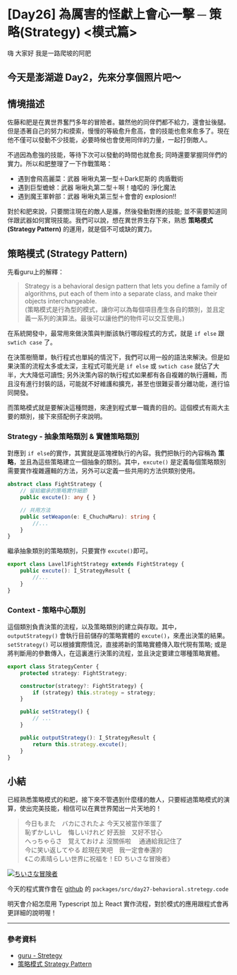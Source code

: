 # [Day26] 為厲害的怪獻上會心一擊 ─ 策略(Strategy) <模式篇>

嗨 大家好 我是一路爬坡的阿肥   

今天是澎湖遊 Day2，先來分享個照片吧～
---

## 情境描述

佐藤和肥是在異世界奮鬥多年的冒險者。雖然他的同伴們都不給力，還會扯後腿。但是憑著自己的努力和摸索，慢慢的等級愈升愈高，會的技能也愈來愈多了。現在他不僅可以發動不少技能，必要時候也會使用同伴的力量，一起打倒敵人。

不過因為愈強的技能，等待下次可以發動的時間也就愈長; 同時還要掌握同伴們的實力。所以和肥整理了一下作戰策略：

- 遇到會飛高麗菜：武器 啾啾丸第一型＋Dark尼斯的 肉盾戰術
- 遇到巨型蟾蜍：武器 啾啾丸第二型＋啊！嗑啞的 淨化魔法
- 遇到魔王軍幹部：武器 啾啾丸第三型＋會會的 explosion!!

對於和肥來說，只要關注現在的敵人是誰，然後發動對應的技能; 並不需要知道同伴跟武器如何實現技能。我們可以說，想在異世界生存下來，熟悉 **策略模式(Strategy Pattern)** 的運用，就是個不可或缺的實力。

## 策略模式 (Strategy Pattern)
先看guru上的解釋：
> Strategy is a behavioral design pattern that lets you define a family of algorithms, put each of them into a separate class, and make their objects interchangeable.   
(策略模式是行為型的模式，讓你可以為每個項目產生各自的類別，並且定義一系列的演算法。最後可以讓他們的物件可以交互使用。)

在系統開發中，最常用來做決策與判斷該執行哪段程式的方式，就是 `if else` 跟 `swtich case` 了。 

在決策樹簡單，執行程式也單純的情況下，我們可以用一般的語法來解決。但是如果決策的流程太多或太深，主程式可能光是 `if else` 或 `swtich case` 就佔了大半，大大降低可讀性; 另外決策內容的執行程式如果都有各自複雜的執行邏輯，而且沒有進行封裝的話，可能就不好維護和擴充，甚至也很難妥善分離功能，進行協同開發。

而策略模式就是要解決這種問題，來達到程式單一職責的目的。這個模式有兩大主要的類別，接下來搭配例子來說明。

### Strategy - 抽象策略類別 & 實體策略類別
對應到 `if else`的實作，其實就是區塊裡執行的內容。我們把執行的內容稱為 **策略**，並且為這些策略建立一個抽象的類別。其中，`excute()` 是定義每個策略類別需要實作複雜邏輯的方法，另外可以定義一些共用的方法供類別使用。
```typescript
abstract class FightStrategy {
    // 留給繼承的策略實作細節
    public excute(): any { }

    // 共用方法
    public setWeapon(e: E_ChuchuMaru): string {
        //...
    }
}
```

繼承抽象類別的策略類別，只要實作 `excute()`即可。
```typescript
export class Lavel1FightStrategy extends FightStrategy {
    public excute(): I_StrategyResult {
        //...
    }
}
```

### Context - 策略中心類別
這個類別負責決策的流程，以及策略類別的建立與存取。其中，`outputStrategy()` 會執行目前儲存的策略實體的 `excute()`，來產出決策的結果。 `setStrategy()` 可以根據實際情況，直接將新的策略實體傳入取代現有策略; 或是將判斷用的參數傳入，在這裏進行決策的流程，並且決定要建立哪種策略實體。
```typescript
export class StrategyCenter {
    protected strategy: FightStrategy;

    constructor(strategy?: FightStrategy) {
        if (strategy) this.strategy = strategy;
    }

    public setStrategy() {
        // ...
    }

    public outputStrategy(): I_StrategyResult {
        return this.strategy.excute();
    }
}
```

## 小結
已經熟悉策略模式的和肥，接下來不管遇到什麼樣的敵人，只要經過策略模式的演算，使出完美技能，相信可以在異世界闖出一片天地的！
 
> 今日もまた　バカにされたよ 今天又被當作笨蛋了         
> 恥ずかしいし　悔しいけれど 好丟臉　又好不甘心       
> へっちゃらさ　覚えておけよ 沒關係啦　 通通給我記住了   
> 今に笑い返してやる 趁現在笑吧　我一定會奉還的             
> 《この素晴らしい世界に祝福を！ED ちいさな冒険者》

[![ちいさな冒険者](https://img.youtube.com/vi/Pjl_Vud-Jmg/0.jpg)](http://www.youtube.com/watch?v=Pjl_Vud-Jmg 'ちいさな冒険者')

今天的程式實作會在 [github](https://github.com/showwell0120/Design-Pattern-Typescript-React) 的 `packages/src/day27-behavioral.stretegy.code`

明天會介紹怎麼用 Typescript 加上 React 實作流程，對於模式的應用跟程式會再更詳細的說明喔！

---

### 參考資料   

- [guru - Stretegy](https://refactoring.guru/design-patterns/stretegy)
- [策略模式 Strategy Pattern](https://skyyen999.gitbooks.io/-study-design-pattern-in-java/content/strategy.html)